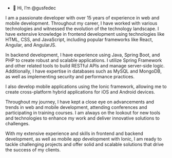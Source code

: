 - 👋 Hi, I’m @gusfedec

I am a passionate developer with over 15 years of experience in web and mobile development. Throughout my career, I have worked with various technologies and witnessed the evolution of the technology landscape. I have extensive knowledge in frontend development using technologies like HTML, CSS, and JavaScript, including popular frameworks like React, Angular, and AngularJS.

In backend development, I have experience using Java, Spring Boot, and PHP to create robust and scalable applications. I utilize Spring Framework and other related tools to build RESTful APIs and manage server-side logic. Additionally, I have expertise in databases such as MySQL and MongoDB, as well as implementing security and performance practices.

I also develop mobile applications using the Ionic framework, allowing me to create cross-platform hybrid applications for iOS and Android devices.

Throughout my journey, I have kept a close eye on advancements and trends in web and mobile development, attending conferences and participating in training courses. I am always on the lookout for new tools and technologies to enhance my work and deliver innovative solutions to challenges.

With my extensive experience and skills in frontend and backend development, as well as mobile app development with Ionic, I am ready to tackle challenging projects and offer solid and scalable solutions that drive the success of my clients.

<!-- Soy un apasionado desarrollador con más de 15 años de experiencia en el desarrollo web y móvil. A lo largo de mi carrera, he trabajado con diversas tecnologías y he presenciado la evolución del panorama tecnológico. Tengo amplios conocimientos en el desarrollo frontend utilizando tecnologías como HTML, CSS y JavaScript, incluyendo frameworks populares como React, Angular y AngularJS.

En el desarrollo backend, cuento con experiencia en el uso de Java, Spring Boot y PHP para crear aplicaciones robustas y escalables. Utilizo Spring Framework y otras herramientas relacionadas para construir API RESTful y gestionar la lógica del lado del servidor. Además, tengo conocimientos en bases de datos como MySQL y MongoDB, y en la implementación de prácticas de seguridad y rendimiento.

También desarrollo aplicaciones móviles utilizando el framework Ionic, que me permite crear aplicaciones híbridas multiplataforma para dispositivos iOS y Android.

A lo largo de mi trayectoria, he seguido de cerca los avances y las tendencias en el desarrollo web y móvil, asistiendo a conferencias y participando en cursos de formación. Siempre estoy en busca de nuevas herramientas y tecnologías para mejorar mi trabajo y ofrecer soluciones innovadoras a los desafíos que enfrento.

Con mi amplia experiencia y habilidades en el desarrollo frontend y backend, así como en el desarrollo de aplicaciones móviles con Ionic, estoy preparado para abordar proyectos desafiantes y ofrecer soluciones sólidas y escalables que impulsen el éxito de mis clientes.-->



